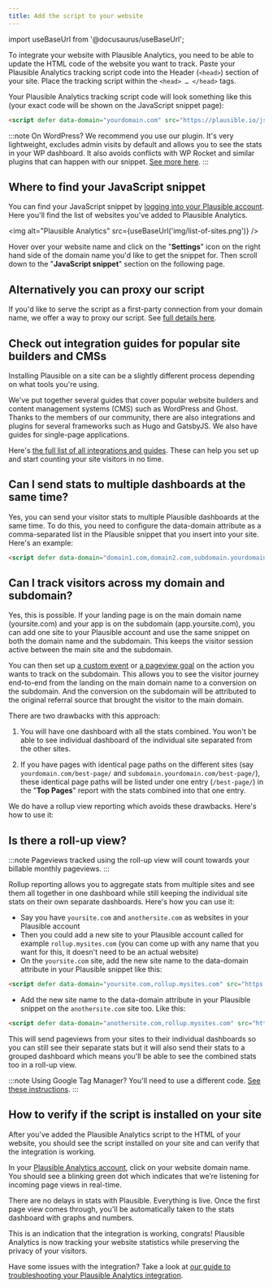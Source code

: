 ```yaml
---
title: Add the script to your website
---
```


import useBaseUrl from '@docusaurus/useBaseUrl';

To integrate your website with Plausible Analytics, you need to be able to update the HTML code of the website you want to track. Paste your Plausible Analytics tracking script code into the Header (`<head>`) section of your site. Place the tracking script within the `<head> … </head>` tags.

Your Plausible Analytics tracking script code will look something like this (your exact code will be shown on the JavaScript snippet page):

```html
<script defer data-domain="yourdomain.com" src="https://plausible.io/js/script.js"></script>
```

:::note
On WordPress? We recommend you use our plugin. It's very lightweight, excludes admin visits by default and allows you to see the stats in your WP dashboard. It also avoids conflicts with WP Rocket and similar plugins that can happen with our snippet. [See more here](https://plausible.io/wordpress-analytics-plugin).
:::

## Where to find your JavaScript snippet

You can find your JavaScript snippet by [logging into your Plausible account](https://plausible.io/sites). Here you'll find the list of websites you've added to Plausible Analytics.

<img alt="Plausible Analytics" src={useBaseUrl('img/list-of-sites.png')} />

Hover over your website name and click on the "**Settings**" icon on the right hand side of the domain name you'd like to get the snippet for. Then scroll down to the "**JavaScript snippet**" section on the following page.

## Alternatively you can proxy our script

If you'd like to serve the script as a first-party connection from your domain name, we offer a way to proxy our script. See [full details here](/proxy/introduction.md).

## Check out integration guides for popular site builders and CMSs

Installing Plausible on a site can be a slightly different process depending on what tools you're using.

We've put together several guides that cover popular website builders and content management systems (CMS) such as WordPress and Ghost. Thanks to the members of our community, there are also integrations and plugins for several frameworks such as Hugo and GatsbyJS. We also have guides for single-page applications.

Here's [the full list of all integrations and guides](integration-guides.md). These can help you set up and start counting your site visitors in no time.

## Can I send stats to multiple dashboards at the same time?

Yes, you can send your visitor stats to multiple Plausible dashboards at the same time. To do this, you need to configure the data-domain attribute as a comma-separated list in the Plausible snippet that you insert into your site. Here's an example:

```html
<script defer data-domain="domain1.com,domain2.com,subdomain.yourdomain.com" src="https://plausible.io/js/script.js"></script>
```

## Can I track visitors across my domain and subdomain?

Yes, this is possible. If your landing page is on the main domain name (yoursite.com) and your app is on the subdomain (app.yoursite.com), you can add one site to your Plausible account and use the same snippet on both the domain name and the subdomain. This keeps the visitor session active between the main site and the subdomain. 

You can then set up [a custom event](custom-event-goals.md) or [a pageview goal](pageview-goals.md) on the action you wants to track on the subdomain. This allows you to see the visitor journey end-to-end from the landing on the main domain name to a conversion on the subdomain. And the conversion on the subdomain will be attributed to the original referral source that brought the visitor to the main domain.

There are two drawbacks with this approach:

1. You will have one dashboard with all the stats combined. You won't be able to see individual dashboard of the individual site separated from the other sites.

2. If you have pages with identical page paths on the different sites (say `yourdomain.com/best-page/` and `subdomain.yourdomain.com/best-page/`), these identical page paths will be listed under one entry (`/best-page/`) in the "**Top Pages**" report with the stats combined into that one entry.

We do have a rollup view reporting which avoids these drawbacks. Here's how to use it:

## Is there a roll-up view?

:::note
Pageviews tracked using the roll-up view will count towards your billable monthly pageviews.
:::

Rollup reporting allows you to aggregate stats from multiple sites and see them all together in one dashboard while still keeping the individual site stats on their own separate dashboards. Here's how you can use it:

* Say you have `yoursite.com` and `anothersite.com` as websites in your Plausible account
* Then you could add a new site to your Plausible account called for example `rollup.mysites.com` (you can come up with any name that you want for this, it doesn't need to be an actual website)
* On the `yoursite.com` site, add the new site name to the data-domain attribute in your Plausible snippet like this:

```html
<script defer data-domain="yoursite.com,rollup.mysites.com" src="https://plausible.io/js/script.js"></script>
```

* Add the new site name to the data-domain attribute in your Plausible snippet on the `anothersite.com` site too. Like this:

```html
<script defer data-domain="anothersite.com,rollup.mysites.com" src="https://plausible.io/js/script.js"></script>
```

This will send pageviews from your sites to their individual dashboards so you can still see their separate stats but it will also send their stats to a grouped dashboard which means you'll be able to see the combined stats too in a roll-up view.

:::note
Using Google Tag Manager? You'll need to use a different code. [See these instructions](https://plausible.io/docs/google-tag-manager#track-a-subfolder-or-report-to-multiple-dashboards).
:::

## How to verify if the script is installed on your site

After you've added the Plausible Analytics script to the HTML of your website, you should see the script installed on your site and can verify that the integration is working.

In your [Plausible Analytics account](https://plausible.io/sites), click on your website domain name. You should see a blinking green dot which indicates that we’re listening for incoming page views in real-time.

There are no delays in stats with Plausible. Everything is live. Once the first page view comes through, you'll be automatically taken to the stats dashboard with graphs and numbers.

This is an indication that the integration is working, congrats! Plausible Analytics is now tracking your website statistics while preserving the privacy of your visitors.

Have some issues with the integration? Take a look at [our guide to troubleshooting your Plausible Analytics integration](troubleshoot-integration.md).
